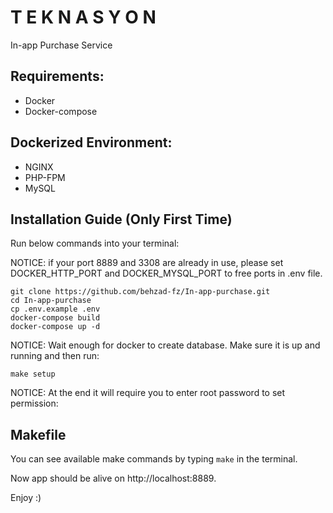 # T E K N A S Y O N
In-app Purchase Service<br>

## Requirements:
- Docker
- Docker-compose

## Dockerized Environment:
- NGINX
- PHP-FPM
- MySQL

## Installation Guide (Only First Time)
Run below commands into your terminal:

NOTICE: if your port 8889 and 3308 are already in use, please set DOCKER_HTTP_PORT and DOCKER_MYSQL_PORT to free ports in .env file.

```
git clone https://github.com/behzad-fz/In-app-purchase.git
cd In-app-purchase
cp .env.example .env
docker-compose build
docker-compose up -d
```
NOTICE: Wait enough for docker to create database. Make sure it is up and running and then run:
```
make setup
```
NOTICE: At the end it will require you to enter root password to set permission:

## Makefile
You can see available make commands by typing `make` in the terminal.

Now app should be alive on http://localhost:8889.

Enjoy :)
